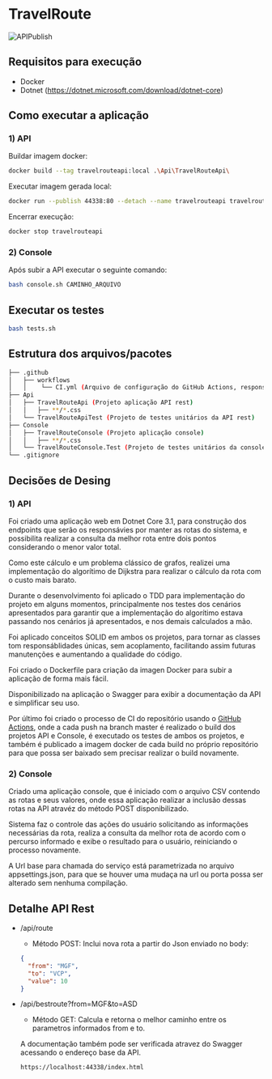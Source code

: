 # TravelRoute

![APIPublish](https://github.com/RodrigoPrandi/TravelRoute/workflows/APIPublish/badge.svg)

## Requisitos para execução

- Docker
- Dotnet (https://dotnet.microsoft.com/download/dotnet-core)

## Como executar a aplicação

###  1) API

Buildar imagem docker:

```bash
docker build --tag travelrouteapi:local .\Api\TravelRouteApi\
```

Executar imagem gerada local:

```bash
docker run --publish 44338:80 --detach --name travelrouteapi travelrouteapi:local
```

Encerrar execução:

```bash
docker stop travelrouteapi
```


###  2) Console

Após subir a API executar o seguinte comando:

```bash
bash console.sh CAMINHO_ARQUIVO
```

## Executar os testes

```bash
bash tests.sh
```

## Estrutura dos arquivos/pacotes

```bash
├── .github
│   ├── workflows
│   │    └── CI.yml (Arquivo de configuração do GitHub Actions, responsável por executar o build e deploy automatizado, rodando os testes)
├── Api
│   ├── TravelRouteApi (Projeto aplicação API rest)
│   │   ├── **/*.css
│   └── TravelRouteApiTest (Projeto de testes unitários da API rest)
├── Console
│   ├── TravelRouteConsole (Projeto aplicação console)
│   │   ├── **/*.css
│   └── TravelRouteConsole.Test (Projeto de testes unitários da console)
└── .gitignore
```

## Decisões de Desing

###  1) API

Foi criado uma aplicação web em Dotnet Core 3.1, para construção dos endpoints que serão os responsávies por manter as rotas do sistema, e possibilita realizar a consulta da melhor rota entre dois pontos considerando o menor valor total.

Como este cálculo e um problema clássico de grafos, realizei uma implementação do algorítimo de Dijkstra para realizar o cálculo da rota com o custo mais barato.

Durante o desenvolvimento foi aplicado o TDD para implementação do projeto em alguns momentos, principalmente nos testes dos cenários apresentados para garantir que a implementação do algorítimo estava passando nos cenários já apresentados, e nos demais calculados a mão.

Foi aplicado conceitos SOLID em ambos os projetos, para tornar as classes tom responsáblidades únicas, sem acoplamento, facilitando assim futuras manutenções e aumentando a qualidade do código.

Foi criado o Dockerfile para criação da imagen Docker para subir a aplicação de forma mais fácil. 

Disponibilizado na aplicação o Swagger para exibir a documentação da API e simplificar seu uso.

Por último foi criado o processo de CI do repositório usando o [GitHub Actions](https://github.com/RodrigoPrandi/TravelRoute/actions), onde a cada push na branch master é realizado o build dos projetos API e Console, é executado os testes de ambos os projetos, e também é publicado a imagem docker de cada build no próprio repositório para que possa ser baixado sem precisar realizar o build novamente.

###  2) Console

Criado uma aplicação console, que é iniciado com o arquivo CSV contendo as rotas e seus valores, onde essa aplicação realizar a inclusão dessas rotas na API atravéz do método POST disponibilizado.

Sistema faz o controle das ações do usuário  solicitando as informações necessárias da rota, realiza a consulta da melhor rota de acordo com o percurso informado e exibe o resultado para o usuário, reiniciando o processo novamente.

A Url base para chamada do serviço está parametrizada no arquivo appsettings.json, para que se houver uma mudaça na url ou porta possa ser alterado sem nenhuma compilação.


## Detalhe API Rest

- /api/route
  - Método POST: Inclui nova rota a partir do Json enviado no body:
  ```json
  {
    "from": "MGF",
    "to": "VCP",
    "value": 10
  }
  ```

- /api/bestroute?from=MGF&to=ASD
  - Método GET: Calcula e retorna o melhor caminho entre os parametros informados from e to.
  
  A documentação também pode ser verificada atravez do Swagger acessando o endereço base da API.
  ```
  https://localhost:44338/index.html
  ```
  
